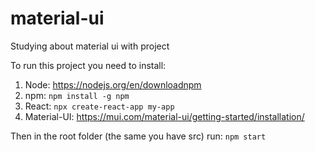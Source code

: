# material-ui
Studying about material ui with project

To run this project you need to install:
1. Node: https://nodejs.org/en/downloadnpm
2. npm: `npm install -g npm`
3. React: `npx create-react-app my-app`
4. Material-UI: https://mui.com/material-ui/getting-started/installation/

Then in the root folder (the same you have src) run: `npm start`